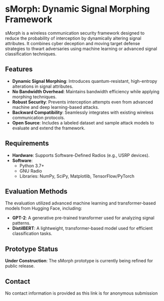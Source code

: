 # sMorph: Dynamic Signal Morphing Framework

sMorph is a wireless communication security framework designed to reduce the probability of interception by dynamically altering signal attributes. It combines cyber deception and moving target defense strategies to thwart adversaries using machine learning or advanced signal classification techniques.

## Features
- **Dynamic Signal Morphing**: Introduces quantum-resistant, high-entropy alterations in signal attributes.
- **No Bandwidth Overhead**: Maintains bandwidth efficiency while applying morphing techniques.
- **Robust Security**: Prevents interception attempts even from advanced machine and deep learning-based attacks.
- **Backward Compatibility**: Seamlessly integrates with existing wireless communication protocols.
- **Open Source**: Includes a labeled dataset and sample attack models to evaluate and extend the framework.

## Requirements
- **Hardware**: Supports Software-Defined Radios (e.g., USRP devices).
- **Software**: 
  - Python 3.7+
  - GNU Radio
  - Libraries: NumPy, SciPy, Matplotlib, TensorFlow/PyTorch

## Evaluation Methods
The evaluation utilized advanced machine learning and transformer-based models from Hugging Face, including:
- **GPT-2**: A generative pre-trained transformer used for analyzing signal patterns.
- **DistilBERT**: A lightweight, transformer-based model used for efficient classification tasks.

## Prototype Status
**Under Construction**: The sMorph prototype is currently being refined for public release. 

## Contact
No contact information is provided as this link is for anonymous submission
